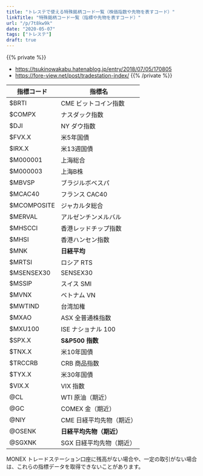 ```yaml
---
title: "トレステで使える特殊銘柄コード一覧（株価指数や先物を表すコード）"
linkTitle: "特殊銘柄コード一覧（指標や先物を表すコード）"
url: "/p/7t8kw9k"
date: "2020-05-07"
tags: ["トレステ"]
draft: true
---
```


{{% private %}}
- https://tsukinowakabu.hatenablog.jp/entry/2018/07/05/170805
- https://fore-view.net/post/tradestation-index/
{{% /private %}}

| 指標コード | 指標名 |
| ---- | ---- |
| $BRTI | CME ビットコイン指数 |
| $COMPX | ナスダック指数 |
| $DJI | NY ダウ指数 |
| $FVX.X | 米5年国債 |
| $IRX.X | 米13週国債 |
| $M000001 | 上海総合 |
| $M000003 | 上海B株 |
| $MBVSP | ブラジルボベスパ |
| $MCAC40 | フランス CAC40 |
| $MCOMPOSITE | ジャカルタ総合 |
| $MERVAL | アルゼンチンメルバル |
| $MHSCCI | 香港レッドチップ指数 |
| $MHSI | 香港ハンセン指数 |
| $MNK | __日経平均__ |
| $MRTSI | ロシア RTS |
| $MSENSEX30 | SENSEX30 |
| $MSSIP | スイス SMI |
| $MVNX | ベトナム VN |
| $MWTIND | 台湾加権 |
| $MXAO | ASX 全普通株指数 |
| $MXU100 | ISE ナショナル 100 |
| $SPX.X | __S&P500 指数__ |
| $TNX.X | 米10年国債 |
| $TRCCRB | CRB 商品指数 |
| $TYX.X | 米30年国債 |
| $VIX.X | VIX 指数 |
| @CL | WTI 原油（期近） |
| @GC | COMEX 金（期近） |
| @NIY | CME 日経平均先物（期近） |
| @OSENK | __日経平均先物（期近）__ |
| @SGXNK | SGX 日経平均先物（期近） |

MONEX トレードステーション口座に残高がない場合や、一定の取引がない場合は、これらの指標データを取得できないことがあります。

